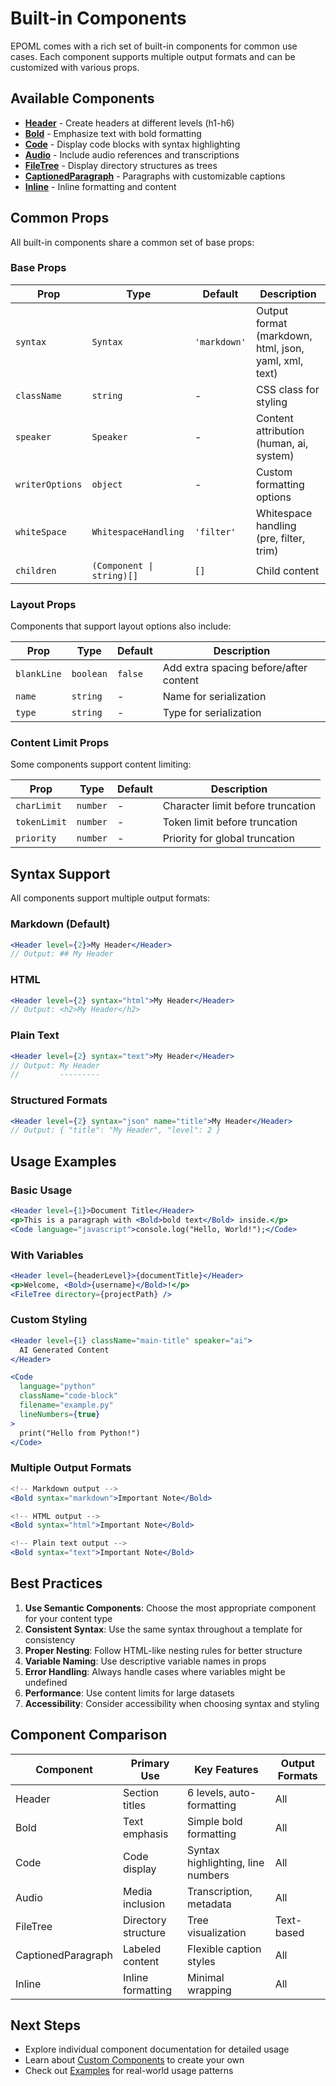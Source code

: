 # Built-in Components

EPOML comes with a rich set of built-in components for common use cases. Each component supports multiple output formats and can be customized with various props.

## Available Components

- **[Header](./Header.md)** - Create headers at different levels (h1-h6)
- **[Bold](./Bold.md)** - Emphasize text with bold formatting
- **[Code](./Code.md)** - Display code blocks with syntax highlighting
- **[Audio](./Audio.md)** - Include audio references and transcriptions
- **[FileTree](./FileTree.md)** - Display directory structures as trees
- **[CaptionedParagraph](./CaptionedParagraph.md)** - Paragraphs with customizable captions
- **[Inline](./Inline.md)** - Inline formatting and content

## Common Props

All built-in components share a common set of base props:

### Base Props

| Prop | Type | Default | Description |
|------|------|---------|-------------|
| `syntax` | `Syntax` | `'markdown'` | Output format (markdown, html, json, yaml, xml, text) |
| `className` | `string` | - | CSS class for styling |
| `speaker` | `Speaker` | - | Content attribution (human, ai, system) |
| `writerOptions` | `object` | - | Custom formatting options |
| `whiteSpace` | `WhitespaceHandling` | `'filter'` | Whitespace handling (pre, filter, trim) |
| `children` | `(Component \| string)[]` | `[]` | Child content |

### Layout Props

Components that support layout options also include:

| Prop | Type | Default | Description |
|------|------|---------|-------------|
| `blankLine` | `boolean` | `false` | Add extra spacing before/after content |
| `name` | `string` | - | Name for serialization |
| `type` | `string` | - | Type for serialization |

### Content Limit Props

Some components support content limiting:

| Prop | Type | Default | Description |
|------|------|---------|-------------|
| `charLimit` | `number` | - | Character limit before truncation |
| `tokenLimit` | `number` | - | Token limit before truncation |
| `priority` | `number` | - | Priority for global truncation |

## Syntax Support

All components support multiple output formats:

### Markdown (Default)
```jsx
<Header level={2}>My Header</Header>
// Output: ## My Header
```

### HTML
```jsx
<Header level={2} syntax="html">My Header</Header>
// Output: <h2>My Header</h2>
```

### Plain Text
```jsx
<Header level={2} syntax="text">My Header</Header>
// Output: My Header
//         ---------
```

### Structured Formats
```jsx
<Header level={2} syntax="json" name="title">My Header</Header>
// Output: { "title": "My Header", "level": 2 }
```

## Usage Examples

### Basic Usage
```jsx
<Header level={1}>Document Title</Header>
<p>This is a paragraph with <Bold>bold text</Bold> inside.</p>
<Code language="javascript">console.log("Hello, World!");</Code>
```

### With Variables
```jsx
<Header level={headerLevel}>{documentTitle}</Header>
<p>Welcome, <Bold>{username}</Bold>!</p>
<FileTree directory={projectPath} />
```

### Custom Styling
```jsx
<Header level={1} className="main-title" speaker="ai">
  AI Generated Content
</Header>

<Code 
  language="python" 
  className="code-block"
  filename="example.py"
  lineNumbers={true}
>
  print("Hello from Python!")
</Code>
```

### Multiple Output Formats
```jsx
<!-- Markdown output -->
<Bold syntax="markdown">Important Note</Bold>

<!-- HTML output -->
<Bold syntax="html">Important Note</Bold>

<!-- Plain text output -->
<Bold syntax="text">Important Note</Bold>
```

## Best Practices

1. **Use Semantic Components**: Choose the most appropriate component for your content type
2. **Consistent Syntax**: Use the same syntax throughout a template for consistency
3. **Proper Nesting**: Follow HTML-like nesting rules for better structure
4. **Variable Naming**: Use descriptive variable names in props
5. **Error Handling**: Always handle cases where variables might be undefined
6. **Performance**: Use content limits for large datasets
7. **Accessibility**: Consider accessibility when choosing syntax and styling

## Component Comparison

| Component | Primary Use | Key Features | Output Formats |
|-----------|-------------|--------------|----------------|
| Header | Section titles | 6 levels, auto-formatting | All |
| Bold | Text emphasis | Simple bold formatting | All |
| Code | Code display | Syntax highlighting, line numbers | All |
| Audio | Media inclusion | Transcription, metadata | All |
| FileTree | Directory structure | Tree visualization | Text-based |
| CaptionedParagraph | Labeled content | Flexible caption styles | All |
| Inline | Inline formatting | Minimal wrapping | All |

## Next Steps

- Explore individual component documentation for detailed usage
- Learn about [Custom Components](../custom-components.md) to create your own
- Check out [Examples](../examples/) for real-world usage patterns